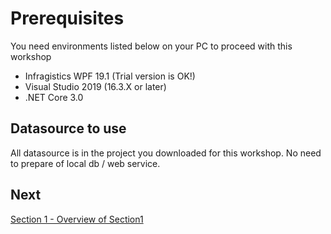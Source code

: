 # Prerequisites

You need environments listed below on your PC to proceed with this workshop 

* Infragistics WPF 19.1 (Trial version is OK!)
* Visual Studio 2019 (16.3.X or later)
* .NET Core 3.0

## Datasource to use

All datasource is in the project you downloaded for this workshop. No need to prepare of local db / web service.

## Next
[Section 1 - Overview of Section1](01-Grid/01-00-Overview-of-Section1.md)